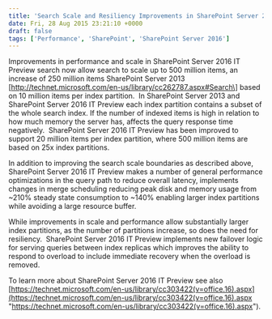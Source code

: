 ```yaml
---
title: 'Search Scale and Resiliency Improvements in SharePoint Server 2016 IT Preview'
date: Fri, 28 Aug 2015 23:21:10 +0000
draft: false
tags: ['Performance', 'SharePoint', 'SharePoint Server 2016']
---
```


Improvements in performance and scale in SharePoint Server 2016 IT Preview search now allow search to scale up to 500 million items, an increase of 250 million items SharePoint Server 2013 \[http://technet.microsoft.com/en-us/library/cc262787.aspx#Search\] based on 10 million items per index partition.  In SharePoint Server 2013 and SharePoint Server 2016 IT Preview each index partition contains a subset of the whole search index. If the number of indexed items is high in relation to how much memory the server has, affects the query response time negatively.  SharePoint Server 2016 IT Preview has been improved to support 20 million items per index partition, where 500 million items are based on 25x index partitions.

In addition to improving the search scale boundaries as described above, SharePoint Server 2016 IT Preview makes a number of general performance optimizations in the query path to reduce overall latency, implements changes in merge scheduling reducing peak disk and memory usage from ~210% steady state consumption to ~140% enabling larger index partitions while avoiding a large resource buffer.

While improvements in scale and performance allow substantially larger index partitions, as the number of partitions increase, so does the need for resiliency.  SharePoint Server 2016 IT Preview implements new failover logic for serving queries between index replicas which improves the ability to respond to overload to include immediate recovery when the overload is removed.

To learn more about SharePoint Server 2016 IT Preview see also [https://technet.microsoft.com/en-us/library/cc303422(v=office.16).aspx](https://technet.microsoft.com/en-us/library/cc303422(v=office.16).aspx "https://technet.microsoft.com/en-us/library/cc303422(v=office.16).aspx").